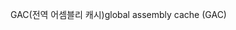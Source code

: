 <span data-ttu-id="711d8-101">GAC(전역 어셈블리 캐시)</span><span class="sxs-lookup"><span data-stu-id="711d8-101">global assembly cache (GAC)</span></span>